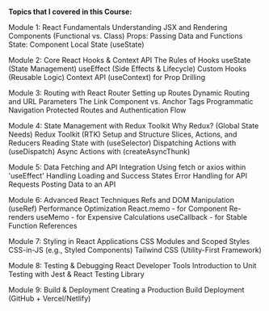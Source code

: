 **Topics that I covered in this Course:**

Module 1: React Fundamentals
   Understanding JSX and Rendering
   Components (Functional vs. Class)
   Props: Passing Data and Functions
   State: Component Local State (useState)

Module 2: Core React Hooks & Context API
   The Rules of Hooks
   useState (State Management)
   useEffect (Side Effects & Lifecycle)
   Custom Hooks (Reusable Logic)
   Context API (useContext) for Prop Drilling

Module 3: Routing with React Router
   Setting up Routes
   Dynamic Routing and URL Parameters
   The Link Component vs. Anchor Tags
   Programmatic Navigation
   Protected Routes and Authentication Flow

Module 4: State Management with Redux Toolkit
   Why Redux? (Global State Needs)
   Redux Toolkit (RTK) Setup and Structure
   Slices, Actions, and Reducers
   Reading State with (useSelector)
   Dispatching Actions with (useDispatch)
   Async Actions with (createAsyncThunk)

Module 5: Data Fetching and API Integration
   Using fetch or axios within 'useEffect'
   Handling Loading and Success States
   Error Handling for API Requests
   Posting Data to an API

Module 6: Advanced React Techniques
   Refs and DOM Manipulation (useRef)
   Performance Optimization
   React.memo - for Component Re-renders
   useMemo - for Expensive Calculations
   useCallback - for Stable Function References

Module 7: Styling in React Applications
   CSS Modules and Scoped Styles
   CSS-in-JS (e.g., Styled Components)
   Tailwind CSS (Utility-First Framework)

Module 8: Testing & Debugging
   React Developer Tools
   Introduction to Unit Testing with Jest & React Testing Library

Module 9: Build & Deployment
   Creating a Production Build
   Deployment (GitHub + Vercel/Netlify)
